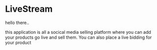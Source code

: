 # LiveStream

hello there..

this application is all a socical media selling platform 
where you can add your products go live and sell them.
You can also place a live bidding for your product
